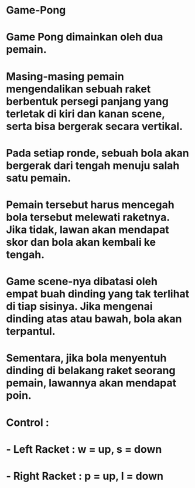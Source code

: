 # Game-Pong
# Game Pong dimainkan oleh dua pemain. 
# Masing-masing pemain mengendalikan sebuah raket berbentuk persegi panjang yang terletak di kiri dan kanan scene, serta bisa bergerak secara vertikal. 
# Pada setiap ronde, sebuah bola akan bergerak dari tengah menuju salah satu pemain. 
# Pemain tersebut harus mencegah bola tersebut melewati raketnya. Jika tidak, lawan akan mendapat skor dan bola akan kembali ke tengah. 
# Game scene-nya dibatasi oleh empat buah dinding yang tak terlihat di tiap sisinya. Jika mengenai dinding atas atau bawah, bola akan terpantul. 
# Sementara, jika bola menyentuh dinding di belakang raket seorang pemain, lawannya akan mendapat poin.

# Control : 
# - Left Racket  : w = up, s = down
# - Right Racket : p = up, l = down
